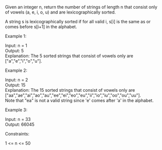 Given an integer n, return the number of strings of length n that consist only of vowels (a, e, i, o, u) and are lexicographically sorted.

A string s is lexicographically sorted if for all valid i, s[i] is the same as or comes before s[i+1] in the alphabet.

 
Example 1:

Input: n = 1\
Output: 5\
Explanation: The 5 sorted strings that consist of vowels only are ["a","e","i","o","u"].

Example 2:

Input: n = 2\
Output: 15\
Explanation: The 15 sorted strings that consist of vowels only are\
["aa","ae","ai","ao","au","ee","ei","eo","eu","ii","io","iu","oo","ou","uu"].\
Note that "ea" is not a valid string since 'e' comes after 'a' in the alphabet.

Example 3:

Input: n = 33\
Output: 66045
 

Constraints:

1 <= n <= 50

